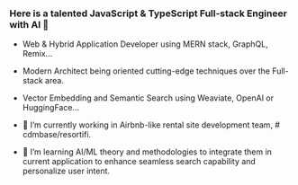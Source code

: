 ### Here is a talented JavaScript & TypeScript Full-stack Engineer with AI 👋

- Web & Hybrid Application Developer using MERN stack, GraphQL, Remix...
- Modern Architect being oriented cutting-edge techniques over the Full-stack area.
- Vector Embedding and Semantic Search using Weaviate, OpenAI or HuggingFace...

- 🔭 I’m currently working in Airbnb-like rental site development team, # cdmbase/resortifi.
- 👯 I’m learning AI/ML theory and methodologies to integrate them in current application to enhance seamless search capability and personalize user intent. 


<!--
Here are some ideas to get you started:

- 🔭 I’m currently working on ...
- 🌱 I’m currently learning ...
- 👯 I’m looking to collaborate on ...
- 🤔 I’m looking for help with ...
- 💬 Ask me about ...
- 📫 How to reach me: ...
- 😄 Pronouns: ...
- ⚡ Fun fact: ...
-->
